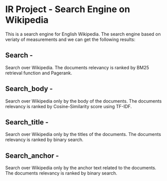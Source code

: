 # IR Project - Search Engine on Wikipedia
This is a search engine for English Wikipedia.
The search engine based on veriaty of measurements and we can get the following results:
## Search - 
Search over Wikipedia. The documents relevancy is ranked by BM25 retrieval function and Pagerank.
## Search_body - 
Search over Wikipedia only by the body of the documents. The documents relevancy is ranked by Cosine-Similarity score using TF-IDF.
## Search_title - 
Search over Wikipedia only by the titles of the documents. The documents relevancy is ranked by binary search.
## Search_anchor - 
Search over Wikipedia only by the anchor text related to the documents. The documents relevancy is ranked by binary search.
